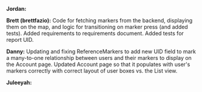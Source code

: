 **Jordan:**

**Brett (brettfazio):** Code for fetching markers from the backend, displaying them on the map, and logic for transitioning on marker press (and added tests). Added requirements to requirements document. Added tests for report UID.

**Danny:** Updating and fixing ReferenceMarkers to add new UID field to mark a many-to-one relationship between users and their markers to display on the Account page. Updated Account page so that it populates with user's markers correctly with correct layout of user boxes vs. the List view. 

**Juleeyah:**
